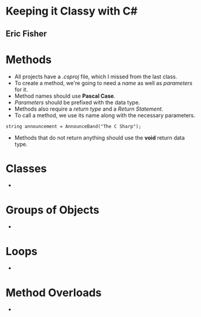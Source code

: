 # Keeping it Classy with C#
## Eric Fisher

# Methods
- All projects have a *.csproj* file, which I missed from the last class.
- To create a method, we're going to need a *name* as well as *parameters* for it.
- Method names should use **Pascal Case**.
- *Parameters* should be prefixed with the data type.
- Methods also require a *return type* and a *Return Statement*.
- To call a method, we use its name along with the necessary parameters.
```
string announcement = AnnounceBand("The C Sharp");
```
- Methods that do not return anything should use the **void** return data type.

# Classes
-


# Groups of Objects
-


# Loops
-


# Method Overloads
-
